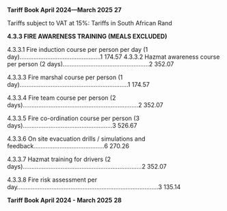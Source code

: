 **Tariff Book April 2024—March 2025** **27**


Tariffs subject to VAT at 15%: Tariffs in South African Rand

**4.3.3 FIRE AWARENESS TRAINING (MEALS EXCLUDED)**

4.3.3.1 Fire induction course per person per day (1 day)………………………………………..1 174.57
4.3.3.2 Hazmat awareness course per person (2 days)…………………………………..……...2 352.07

4.3.3.3 Fire marshal course per person (1 day)……………………………………………….……..1 174.57

4.3.3.4 Fire team course per person (2 days)…………………………………………………..……..2 352.07

4.3.3.5 Fire co-ordination course per person (3 days)…………………………………………….3 526.67

4.3.3.6 On site evacuation drills / simulations and feedback…………………………………..6 270.26

4.3.3.7 Hazmat training for drivers (2 days)………………………………………..………………….2 352.07

4.3.3.8 Fire risk assessment per day……..………………………………………………………………..3 135.14

**Tariff Book April 2024 - March 2025** **28**
